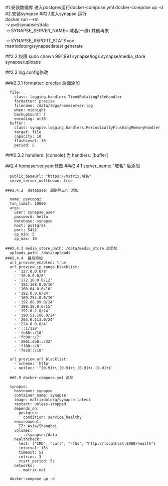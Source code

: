#1.安装数据库
  进入postgres运行docker-compose.yml          docker-compose up -d
#2.安装synapse
  ##2.1进入synapse  运行  
    docker run --rm \
	-v `pwd`/synapse:/data \
	-e SYNAPSE_SERVER_NAME=   域名(一级) 其他再来
  
  -e SYNAPSE_REPORT_STATS=no \
	matrixdotorg/synapse:latest generate
  
  ##2.2 权限
  sudo chown 991:991 synapse/logs synapse/media_store synapse/uploads
  
  ##2.3 log.config修改

  ###2.3.1  formatter: precise  后面添加 

      file:
        class: logging.handlers.TimedRotatingFileHandler
        formatter: precise
        filename: /data/logs/homeserver.log
        when: midnight
        backupCount: 7
        encoding: utf8
      buffer:
        class: synapse.logging.handlers.PeriodicallyFlushingMemoryHandler
        target: file
        capacity: 10
        flushLevel: 30
        period: 5

  ###2.3.2   handlers: [console] 为   handlers: [buffer]
 
 ##2.4 homeserver.yaml修改
    ###2.4.1 server_name: "域名" 后添加
    
      public_baseurl: "https://matrix.域名"
      serve_server_wellknown: true
    
    ###2.4.2  database: 后删除三行,添加
    
      name: psycopg2
      txn_limit: 10000
      args:
        user: synapse_user
        password: hello
        database: synapse
        host: postgres
        port: 5432
        cp_min: 5
        cp_max: 10
        
    ###2.4.3 media_store_path: /data/media_store 后添加
      uploads_path: /data/uploads
    ###2.4.4  最后添加
      url_preview_enabled: true
      url_preview_ip_range_blacklist:
        - '127.0.0.0/8'
        - '10.0.0.0/8'
        - '172.16.0.0/12'
        - '192.168.0.0/16'
        - '100.64.0.0/10'
        - '192.0.0.0/24'
        - '169.254.0.0/16'
        - '192.88.99.0/24'
        - '198.18.0.0/15'
        - '192.0.2.0/24'
        - '198.51.100.0/24'
        - '203.0.113.0/24'
        - '224.0.0.0/4'
        - '::1/128'
        - 'fe80::/10'
        - 'fc00::/7'
        - '2001:db8::/32'
        - 'ff00::/8'
        - 'fec0::/10'

      url_preview_url_blacklist:
        - scheme: 'http'
        - netloc: '^[0-9]+\.[0-9]+\.[0-9]+\.[0-9]+$'
        
      ##2.5 docker-compose.yml 添加
      
      synapse:
        hostname: synapse
        container_name: synapse
        image: matrixdotorg/synapse:latest
        restart: unless-stopped
        depends_on:
          postgres:
            condition: service_healthy
        environment:
          TZ: Asia/Shanghai
        volumes:
          - ./synapse:/data
        healthcheck:
          test: ["CMD", "curl", "-fSs", "http://localhost:8008/health"]
          interval: 15s
          timeout: 5s
          retries: 3
          start_period: 5s
        networks:
          - matrix-net
          
      docker-compose up -d
